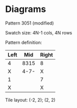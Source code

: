 # Diagrams

Pattern 3051 (modified)

Swatch size: 4N-1 cols, 4N rows

Pattern definition:

| Left | Mid  | Right |
| ---- | ---- | ----- |
| 4    | 8315 | 8     |
| X    | 4-7- | X     |
| 1    |      | 7     |
| X    |      | X     |

Tile layout: (-2, 2); (2, 2)

